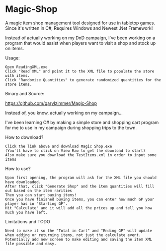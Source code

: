 # Magic-Shop
A magic item shop management tool designed for use in tabletop games.
Since it's written in C#, Requires Windows and Newest .Net Framework!

Instead of actually working on my DnD campaign, I've been working on a program that would assist when players want to visit a shop and stock up on items.

Usage:

    Open ReadingXML.exe
    Click "Read XML" and point it to the XML file to populate the store with items.
    Click "Randomize Quantities" to generate randomized quantities for the store items.



Binary and Source:

https://github.com/garylzimmer/Magic-Shop

Instead of, you know, actually working on my campaign...

I've been learning C# by making a simple store and shopping cart program for me to use in my campaign during shopping trips to the town.

How to download?

    Click the link above and download Magic Shop.exe
    (You'll have to click on View Raw to get the download to start)
    Also make sure you download the TestItems.xml in order to input some items

How to use?

    Upon first opening, the program will ask for the XML file you should have downloaded.
    After that, click "Generate Shop" and the item quantities will fill out based on the item rarities
    Then you can start buying items!
    Once you have finished buying items, you can enter how much GP your player has in "Starting GP".
    Hit "Calculate" and it will add all the prices up and tell you how much you have left.

Limitations and TODO

    Need to make it so the "Total in Cart" and "Ending GP" will update when adding or returning items, not just the calculate event.
    Potentially add new screen to make editing and saving the item XML file possible and easy.
